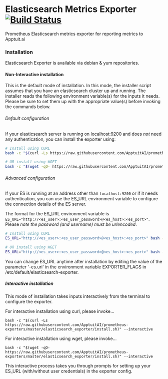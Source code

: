 # Elasticsearch Metrics Exporter [![Build Status](https://travis-ci.com/ApptuitAI/prometheus-exporters.svg?branch=master)](https://travis-ci.com/ApptuitAI/prometheus-exporters)

Prometheus Elasticsearch metrics exporter for reporting metrics to Apptuit.ai

### Installation

Elasticsearch Exporter is available via debian & yum repositories.

#### Non-Interactive installation

This is the default mode of installation. In this mode, the installer script assumes that you have an elasticsearch
cluster up and running. The installer reads the following environment variable(s) for the inputs it needs. Please be 
sure to set them up with the appropriate value(s) before invoking the commands below.

###### Default configuration
If your elasticsearch server is running on localhost:9200 and does *not* need any authentication, you can install the exporter using:
```bash
# Install using CURL
bash -c "$(curl -Ls https://raw.githubusercontent.com/ApptuitAI/prometheus-exporters/master/elasticsearch_exporter/install.sh)"

# OR install using WGET
bash -c "$(wget -qO- https://raw.githubusercontent.com/ApptuitAI/prometheus-exporters/master/elasticsearch_exporter/install.sh)"
```

###### Advanced configuration
If your ES is running at an address other than `localhost:9200` or if it needs authentication, you can use the ES_URL environment variable to configure the connection details of the ES server.

The format for the ES_URL environment variable is `ES_URL="http://<es_user>:<es_user_password>@<es_host>:<es_port>"`. Please *note the password (and username) must be urlencoded*.

```bash
# Install using CURL
ES_URL="http://<es_user>:<es_user_password>@<es_host>:<es_port>" bash -c "$(curl -Ls https://raw.githubusercontent.com/ApptuitAI/prometheus-exporters/master/elasticsearch_exporter/install.sh)"

# OR install using WGET
ES_URL="http://<es_user>:<es_user_password>@<es_host>:<es_port>" bash -c "$(wget -qO- https://raw.githubusercontent.com/ApptuitAI/prometheus-exporters/master/elasticsearch_exporter/install.sh)"
```

You can change ES_URL anytime after installation by editing 
the value of the parameter '-es.uri' in the environment variable EXPORTER_FLAGS in /etc/default/elasticsearch-exporter.

##### Interactive installation

This mode of installation takes inputs interactively from the terminal to configure the exporter. 

For interactive installation using curl, please invoke...
 
```
bash -c "$(curl -Ls https://raw.githubusercontent.com/ApptuitAI/prometheus-exporters/master/elasticsearch_exporter/install.sh)" --interactive
``` 

For interactive installation using wget, please invoke...

```
bash -c "$(wget -qO- https://raw.githubusercontent.com/ApptuitAI/prometheus-exporters/master/elasticsearch_exporter/install.sh)" --interactive
```
This interactive process takes you through prompts for setting up your ES_URL (with/without user credentials) in 
the exporter config.
 
